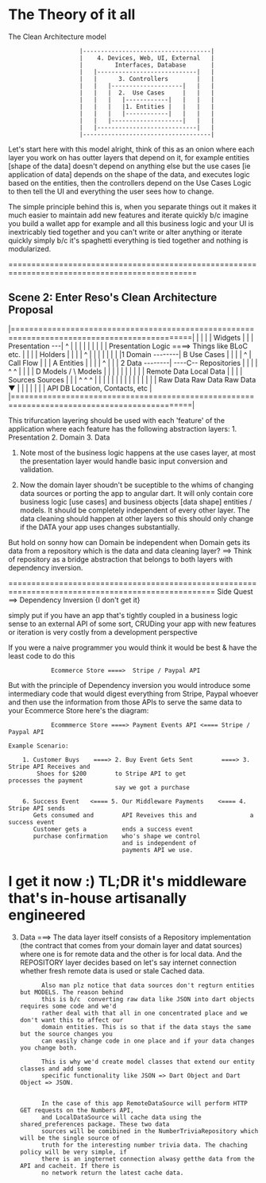 # The Theory of it all

The Clean Architecture model

                        |------------------------------------|                        
                        |    4. Devices, Web, UI, External   |
                        |         Interfaces, Database       |
                        |   |----------------------------|   |
                        |   |      3. Controllers        |   |
                        |   |   |--------------------|   |   |
                        |   |   |  2.  Use Cases     |   |   |
                        |   |   |   |------------|   |   |   |
                        |   |   |   |1. Entities |   |   |   |
                        |   |   |   |------------|   |   |   |
                        |   |   |--------------------|   |   |
                        |   |----------------------------|   |
                        |------------------------------------|

Let's start here with this model alright, think of this as an onion where each layer you work on
has outter layers that depend on it, for example entities [shape of the data] doesn't depend
on anything else but the use cases [ie application of data] depends on the shape of the data,
and executes logic based on the entities, then the controllers depend on the Use Cases Logic
to then tell the UI and everything the user sees how to change.

The simple principle behind this is, when you separate things out it makes it much easier to
maintain add new features and iterate quickly b/c imagine you build a wallet app for example
and all this business logic and your UI is inextricably tied together and you can't write or
alter anything or iterate quickly simply b/c it's spaghetti everything is tied together and
nothing is modularized.

===============================================================================================

## Scene 2: Enter Reso's Clean Architecture Proposal

|=============================================================================================|
|                                                                                             |
|                 |           Widgets                                       |                 |
| Presentation ---|             ^                                           |                 |
|                 |             |                                           |                 |
|                 |     Presentation Logic  ====> Things like BLoC etc.     |                 |
|                 |          Holders                                        |                 |
|                 |            ^                                            |                 |
|                 |            |                                            |                 |
|1 Domain --------|     B  Use Cases                                        |                 |
|                 |            ^                                            | Call Flow       |
|                 |     A   Entities                                        |                 |
|                 |            ^                                            |                 |
| 2 Data  --------| ----C-- Repositories                                    |                 |
|                 |           ^       ^                                     |                 |
|                 | D Models /         \ Models                             |                 |
|                 |      |                  |                               |                 |
|                 |  Remote Data       Local Data                           |                 |
|                 |    Sources           Sources                            |                 |
|                         ^               ^    ^                            |                 |
|                         |               |    |                            |                 |
|                         |               |    |                            |                 |
|                     Raw Data      Raw Data   Raw Data                     ▼                 |
|                        |              |          |                                          |
|                       API            DB    Location, Contacts, etc                          |
|=============================================================================================|

This trifurcation layering should be used with each 'feature' of the application where each
feature has the following abstraction layers:
    1. Presentation
    2. Domain
    3. Data

1. Note most of the business logic happens at the use cases layer, at most the presentation layer
   would handle basic input conversion and validation.

2. Now the domain layer shoudn't be suceptible to the whims of changing data sources or porting the app
   to angular dart. It will only contain core business logic [use cases] and business objects
   [data shape] entities / models. It should be completely independent of every other layer.
   The data cleaning should happen at other layers so this should only change if the DATA your
   app uses changes substantially.

But hold on sonny how can Domain be independent when Domain gets its data from a repository which is the
data and data cleaning layer? ==> Think of repository as a bridge abstraction that belongs to both layers
with dependency inversion.

===================================================================================================
Side Quest ==> Dependency Inversion {I don't get it}

simply put if you have an app that's tightly coupled in a business logic sense to an external API
of some sort, CRUDing your app with new features or iteration is very costly from a development
perspective

If you were a naive programmer you would think it would be best & have the least code to do this

                Ecommerce Store ====>  Stripe / Paypal API

But with the principle of Dependency inversion you would introduce some intermediary code that
would digest everything from Stripe, Paypal whoever and then use the information from those
APIs to serve the same data to your Ecommerce Store here's the diagram:

                Ecommmerce Store ====> Payment Events API <==== Stripe / Paypal API

    Example Scenario:

        1. Customer Buys    ====> 2. Buy Event Gets Sent        ====> 3. Stripe API Receives and 
            Shoes for $200        to Stripe API to get                   processes the payment 
                                  say we got a purchase     

        6. Success Event   <==== 5. Our Middleware Payments    <==== 4. Stripe API sends 
           Gets consumed and        API Reveives this and               a success event
           Customer gets a          ends a success event
           purchase confirmation    who's shape we control
                                    and is independent of
                                    payments API we use.

I get it now :) TL;DR it's middleware that's in-house artisanally engineered
====================================================================================================

3. Data ===> The data layer itself consists of a Repository implementation (the contract that comes from
             your domain layer and datat sources) where one is for remote data and the other is for local
             data. And the REPOSITORY layer decides based on let's say internet connection whether fresh
             remote data is used or stale Cached data.

             Also man plz notice that data sources don't regturn entities but MODELS. The reason behind 
             this is b/c  converting raw data like JSON into dart objects requires some code and we'd 
             rather deal with that all in one concentrated place and we don't want this to affect our
             domain entities. This is so that if the data stays the same but the source changes you
             can easily change code in one place and if your data changes you change both.

             This is why we'd create model classes that extend our entity classes and add some 
             specific functionality like JSON => Dart Object and Dart Object => JSON.


             In the case of this app RemoteDataSource will perform HTTP GET requests on the Numbers API,
             and LocalDataSource will cache data using the shared_preferences package. These two data
             sources will be comibined in the NumberTriviaRepository which will be the single source of 
             truth for the interesting number trivia data. The chaching policy will be very simple, if 
             there is an ingternet connection alwasy getthe data from the API and cacheit. If there is
             no network return the latest cache data.
